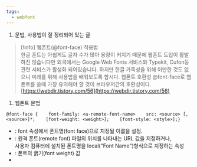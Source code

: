 ```yaml
---
tags:
  - webfont
---
```



1. 문법, 사용법이 잘 정리되어 있는 글

> [!info] 웹폰트(@font-face) 적용법  
> 한글 폰트는 아쉽게도 글자 수가 많아 용량이 커지기 때문에 웹폰트 도입이 활발하진 않습니다만 외국에서는 Google Web Fonts 서비스와 Typekit, Cufon등 관련 서비스가 활성화 되어있습니다. 하지만 한글 가독성을 위해 이만한 것도 없으니 미래를 위해 사용법을 배워보도록 합시다. 웹폰트 호환성 @font-face로 웹폰트를 쓸때 가장 유의해야 할 것이 브라우저간의 호환성이다.  
> [https://webdir.tistory.com/56](https://webdir.tistory.com/56)  

1. 웹폰트 문법

```
@font-face {    font-family: <a-remote-font-name>    src: <source> [, <source>]*;    [font-weight: <weight>];    [font-style: <style>];}
```

- <a-remote-font-name> : font 속성에서 폰트명(font face)으로 지정될 이름을 설정.
- <src> : 원격 폰트(remote font) 파일의 위치를 나타내는 URL 값을 지정하거나,  
    사용자 컴퓨터에 설치된 폰트명을 local("Font Name")형식으로 지정하는 속성
- <weight> : 폰트의 굵기(font weight) 값
- <style> : 폰트 스타일(font style) 값